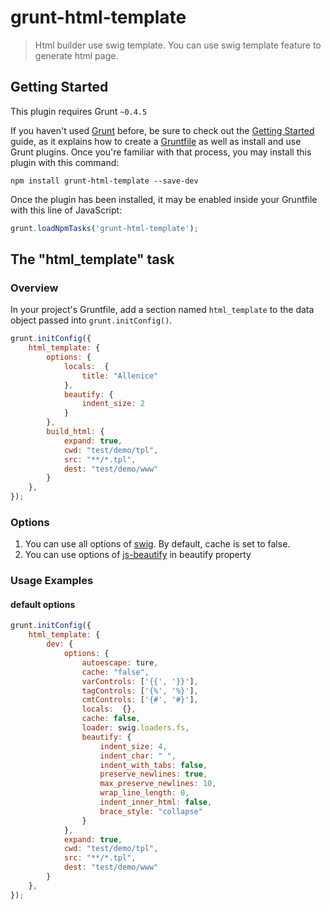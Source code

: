 # grunt-html-template

> Html builder use swig template. You can use swig template feature to generate html page.

## Getting Started
This plugin requires Grunt `~0.4.5`

If you haven't used [Grunt](http://gruntjs.com/) before, be sure to check out the [Getting Started](http://gruntjs.com/getting-started) guide, as it explains how to create a [Gruntfile](http://gruntjs.com/sample-gruntfile) as well as install and use Grunt plugins. Once you're familiar with that process, you may install this plugin with this command:

```shell
npm install grunt-html-template --save-dev
```

Once the plugin has been installed, it may be enabled inside your Gruntfile with this line of JavaScript:

```js
grunt.loadNpmTasks('grunt-html-template');
```

## The "html_template" task

### Overview
In your project's Gruntfile, add a section named `html_template` to the data object passed into `grunt.initConfig()`.

```js
grunt.initConfig({
    html_template: {
        options: {
            locals:  {
                title: "Allenice"
            },
            beautify: {
                indent_size: 2
            }
        },
        build_html: {
            expand: true,
            cwd: "test/demo/tpl",
            src: "**/*.tpl",
            dest: "test/demo/www"
        }
    },
});
```

### Options
1. You can use all options of [swig](http://paularmstrong.github.io/swig/docs/api/). By default, cache is set to false.
2. You can use options of [js-beautify](https://www.npmjs.org/package/js-beautify) in beautify property


### Usage Examples

#### default options

```js
grunt.initConfig({
    html_template: {
        dev: {
            options: {
                autoescape: ture,
                cache: "false",
                varControls: ['{{', '}}'],
                tagControls: ['{%', '%}'],
                cmtControls: ['{#', '#}'],
                locals:  {},
                cache: false,
                loader: swig.loaders.fs,
                beautify: {
                    indent_size: 4,
                    indent_char: " ",
                    indent_with_tabs: false,
                    preserve_newlines: true,
                    max_preserve_newlines: 10,
                    wrap_line_length: 0,
                    indent_inner_html: false,
                    brace_style: "collapse"
                }
            },
            expand: true,
            cwd: "test/demo/tpl",
            src: "**/*.tpl",
            dest: "test/demo/www"
        }
    },
});
```
